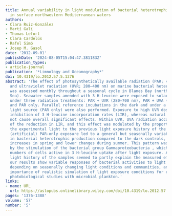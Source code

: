 ```yaml
---
title: Annual variability in light modulation of bacterial heterotrophic activity
  in surface northwestern Mediterranean waters
authors:
- Clara Ruiz-González
- Martí Galí
- Thomas Lefort
- Clara Cardelús
- Rafel Simó
- Josep M. Gasol
date: '2012-09-01'
publishDate: '2024-08-05T15:04:47.381183Z'
publication_types:
- article-journal
publication: '*Limnology and Oceanography*'
doi: 10.4319/lo.2012.57.5.1376
abstract: 'The effect of photosynthetically available radiation (PAR; 400–700 nm)
  and ultraviolet radiation (UVR; 280–400 nm) on marine bacterial heterotrophic activity
  was assessed monthly throughout a seasonal cycle in Blanes Bay (northwestern Mediterranean
  Sea). Seawater samples amended with 3 H‐leucine were exposed to solar radiation
  under three radiation treatments: PAR + UVR (280–700 nm), PAR + UVA (320–700 nm),
  and PAR only. Parallel reference incubations in the dark and under a fixed artificial
  light source (PAR only) were also performed. Exposure to high UVR doses caused strong
  inhibition of 3 H‐leucine incorporation rates (LIR), whereas natural PAR doses did
  not cause overall significant effects. Within UVR, UVA radiation accounted for most
  of the reduction in LIR, and this effect was modulated by the proportionality of
  the experimental light to the previous light exposure history of the samples. Constant
  (artificial) PAR‐only exposure led to a general but seasonally variable increase
  in bacterial heterotrophic production compared to the dark controls, with large
  increases in spring and lower changes during summer. This pattern was likely caused
  by the stimulation of the bacterial group Gammaproteobacteria , which showed higher
  numbers of cells active in 3 H‐leucine uptake after light exposure. Again, the previous
  light history of the samples seemed to partly explain the measured effects. Overall,
  our results show variable responses of bacterial activities to light manipulations,
  depending on seasonally changing light conditions and communities, and stress the
  importance of realistic simulation of light exposure conditions for ecosystem‐relevant
  photobiological studies with microbial plankton.'
links:
- name: URL
  url: https://aslopubs.onlinelibrary.wiley.com/doi/10.4319/lo.2012.57.5.1376
pages: '1376-1388'
volume: '57'
number: '5'
---
```

